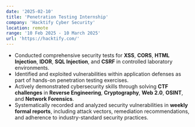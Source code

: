 ```yaml
---
date: '2025-02-10'
title: 'Penetration Testing Internship'
company: 'Hacktify Cyber Security'
location: remote
range: '10 Feb 2025 - 10 March 2025'
url: 'https://hacktify.com/'
---
```


- Conducted comprehensive security tests for **XSS**, **CORS**, **HTML Injection**, **IDOR**, **SQL Injection**, and **CSRF** in controlled laboratory environments.
- Identified and exploited vulnerabilities within application defenses as part of hands-on penetration testing exercises.
- Actively demonstrated cybersecurity skills through solving **CTF challenges** in **Reverse Engineering**, **Cryptography**, **Web 2.0**, **OSINT**, and **Network Forensics**.
- Systematically recorded and analyzed security vulnerabilities in **weekly formal reports**, including attack vectors, remediation recommendations, and adherence to industry-standard security practices.
